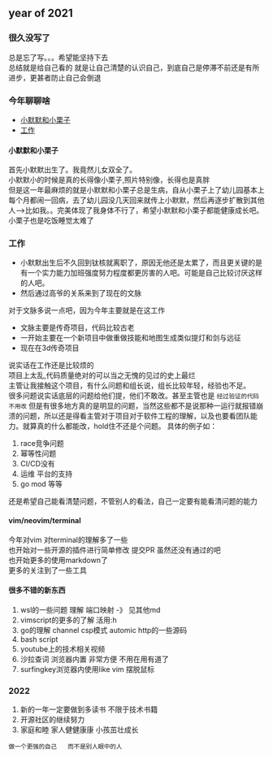 ## year of 2021

### 很久没写了
总是忘了写。。。希望能坚持下去</br>
总结就是给自己看的 就是让自己清楚的认识自己，到底自己是停滞不前还是有所进步，更甚者防止自己会倒退

### 今年聊聊啥
- [小默默和小栗子](#小默默和小栗子)
- [工作](#工作)

#### 小默默和小栗子
首先小默默出生了。我竟然儿女双全了。</br>
小默默小的时候是真的长得像小栗子,照片特别像，长得也是真胖</br>
但是这一年最麻烦的就是小默默和小栗子总是生病，自从小栗子上了幼儿园基本上每个月都闹一回病，去了幼儿园没几天回来就传上小默默，然后再逐步扩散到其他人-->比如我。。完美体现了我身体不行了，希望小默默和小栗子都能健康成长吧。</br>
小栗子也是吃饭睡觉太难了</br>

### 工作
- 小默默出生后不久回到钛核就离职了，原因无他还是太累了，而且更关键的是有一个实力能力加班强度努力程度都更厉害的人吧。可能是自己比较讨厌这样的人吧。
- 然后通过高爷的关系来到了现在的文脉

对于文脉多说一点吧，因为今年主要就是在这工作</br>
- 文脉主要是传奇项目，代码比较古老
- 一开始主要在一个新项目中做重做技能和地图生成类似提灯和剑与远征
- 现在在3d传奇项目

说实话在工作还是比较烦的  
项目上太乱,代码质量绝对的可以当之无愧的见过的史上最烂  
主管让我接触这个项目，有什么问题和组长说，组长比较年轻，经验也不足。  
很多问题说实话底层的问题给他们提，他们不敢改。甚至主管也是 `经过验证的代码不用改` 但是有很多地方真的是明显的问题，当然这些都不是说那种一运行就报错崩溃的问题，所以还是得看主管对于项目对于软件工程的理解，以及也要看团队能力。就算真的什么都能改，hold住不还是个问题。
具体的例子如：
1. race竞争问题
2. 幂等性问题
3. CI/CD没有
4. 运维 平台的支持
5. go mod
等等

还是希望自己能看清楚问题，不管别人的看法，自己一定要有能看清问题的能力

#### vim/neovim/terminal
今年对vim 对terminal的理解多了一些  
也开始对一些开源的插件进行简单修改 提交PR 虽然还没有通过的吧  
也开始更多的使用markdown了  
更多的关注到了一些工具  

#### 很多不错的新东西
1. wsl的一些问题 理解 端口映射 -》 见其他md
2. vimscript的更多的了解 活用:h
3. go的理解 channel csp模式 automic http的一些源码
4. bash script
5. youtube上的技术相关视频
6. 沙拉查词 浏览器内置 非常方便 不用在用有道了
7. surfingkey浏览器内使用like vim 摆脱鼠标

### 2022
1. 新的一年一定要做到多读书 不限于技术书籍
2. 开源社区的继续努力
3. 家庭和睦 家人健健康康 小孩茁壮成长

`做一个更强的自己  
而不是别人眼中的人`

